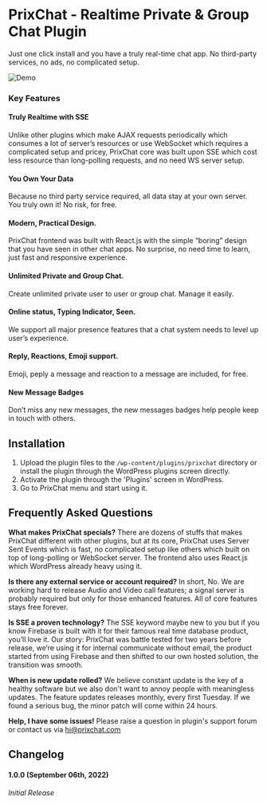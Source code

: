 # PrixChat - Realtime Private & Group Chat Plugin

Just one click install and you have a truly real-time chat app. No third-party services, no ads, no complicated setup.

![Demo](https://prixchat.com/images/demo.jpg)

### Key Features

#### Truly Realtime with SSE
Unlike other plugins which make AJAX requests periodically which consumes a lot of server’s resources or use WebSocket which requires a complicated setup and pricey, PrixChat core was built upon SSE which cost less resource than long-polling requests, and no need WS server setup.

#### You Own Your Data
Because no third party service required, all data stay at your own server. You truly own it! No risk, for free.

#### Modern, Practical Design.
PrixChat frontend was built with React.js with the simple “boring” design that you have seen in other chat apps. No surprise, no need time to learn, just fast and responsive experience.

#### Unlimited Private and Group Chat.
Create unlimited private user to user or group chat. Manage it easily. 

#### Online status, Typing Indicator, Seen.
We support all major presence features that a chat system needs to level up user’s experience. 

#### Reply, Reactions, Emoji support.
Emoji, peply a message and reaction to a message are included, for free.

#### New Message Badges 
Don’t miss any new messages, the new messages badges help people keep in touch with others.

## Installation
1. Upload the plugin files to the `/wp-content/plugins/prixchat` directory or install the plugin through the WordPress plugins screen directly.
1. Activate the plugin through the 'Plugins' screen in WordPress.
1. Go to PrixChat menu and start using it.

## Frequently Asked Questions
**What makes PrixChat specials?**
There are dozens of stuffs that makes PrixChat different with other plugins, but at its core, PrixChat uses Server Sent Events which is fast, no complicated setup like others which built on top of long-polling or WebSocket server. The frontend also uses React.js which WordPress already heavy using it. 

**Is there any external service or account required?**
In short, No.
We are working hard to release Audio and Video call features; a signal server is probably required but only for those enhanced features. All of core features stays free forever. 

**Is SSE a proven technology?**
The SSE keyword maybe new to you but if you know Firebase is built with it for their famous real time database product, you’ll love it. 
Our story: PrixChat was battle tested for two years before release, we’re using it for internal communicate without email, the product started from using Firebase and then shifted to our own hosted solution, the transition was smooth.

**When is new update rolled?**
We believe constant update is the key of a healthy software but we also don't want to annoy people with meaningless updates.
The feature updates releases monthly, every first Tuesday.
If we found a serious bug, the minor patch will come within 24 hours.

**Help, I have some issues!**
Please raise a question in plugin's support forum or contact us via hi@prixchat.com

## Changelog 

#### 1.0.0 (September 06th, 2022)
*Initial Release*
